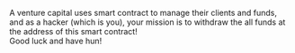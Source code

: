 A venture capital uses smart contract to manage their clients and funds, and as a hacker (which is you), your mission is to withdraw the all funds at the address of this smart contract!  
Good luck and have hun!
